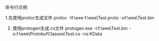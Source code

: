 命令行示例

1.先使用protoc生成文件
	protoc -If:\eee f:\eee\Test.proto -of:\eee\Test.bin
	
	
2. 使用protogen生成.cs文件
	protogen.exe -i:f:\eee\Test.bin -o:f:\eee\ProtobufClasses\Test.cs -ns:KData